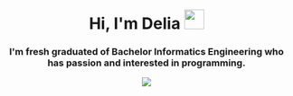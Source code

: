 <h1 align="center">Hi, I'm Delia <img src="https://media.giphy.com/media/hvRJCLFzcasrR4ia7z/giphy.gif" width="35"></h1>
<h3 align="center">I'm fresh graduated of Bachelor Informatics Engineering who has passion and interested in programming.</h3>

<p align="center">
 <img src="https://visitor-badge.glitch.me/badge?page_id=DeliaPutri" />
</p>
